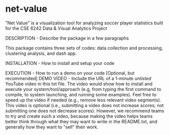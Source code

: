 # net-value
"Net Value" is a visualization tool for analyzing soccer player statistics built for the CSE 6242 Data &amp; Visual Analytics Project 

DESCRIPTION - Describe the package in a few paragraphs

This package contains three sets of codes: data collection and processing, clustering analysis, and dash app. 

INSTALLATION - How to install and setup your code



EXECUTION - How to run a demo on your code
[Optional, but recommended] DEMO VIDEO - Include the URL of a 1-minute *unlisted* YouTube video in this txt file. The video would show how to install and execute your system/tool/approach (e.g, from typing the first command to compile, to system launching, and running some examples). Feel free to speed up the video if needed (e.g., remove less relevant video segments). This video is optional (i.e., submitting a video does not increase scores; not submitting one does not decrease scores). However, we recommend teams to try and create such a video, because making the video helps teams better think through what they may want to write in the README.txt, and generally how they want to "sell" their work.